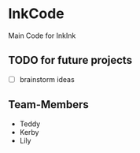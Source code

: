 # InkCode
Main Code for InkInk

## TODO for future projects
* [ ] brainstorm ideas

## Team-Members
* Teddy
* Kerby
* Lily
